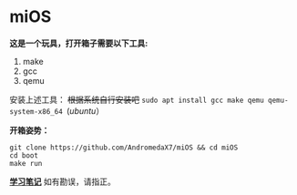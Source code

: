# miOS
**这是一个玩具，打开箱子需要以下工具:**

1. make
2. gcc
3. qemu

安装上述工具：
~~根据系统自行安装吧~~ 
`sudo apt install gcc make qemu qemu-system-x86_64 `(*ubuntu*）

**开箱姿势：**
```
git clone https://github.com/AndromedaX7/miOS && cd miOS
cd boot
make run

```
[**学习笔记**](docs/index.md)
如有勘误，请指正。